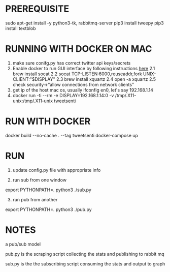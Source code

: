 PREREQUISITE
====================================
sudo apt-get install -y python3-tk, rabbitmq-server
pip3 install tweepy
pip3 install textblob


RUNNING WITH DOCKER ON MAC
====================================
1. make sure conifg.py has correct twitter api keys/secrets
2. Enable docker to run GUI interface by following instructions [here](https://cntnr.io/running-guis-with-docker-on-mac-os-x-a14df6a76efc)
2.1 brew install socat 
2.2 socat TCP-LISTEN:6000,reuseaddr,fork UNIX-CLIENT:\"$DISPLAY\"
2.3 brew install xquartz
2.4 open -a xquartz
2.5 check security->“allow connections from network clients”
3. get ip of the host mac os, usually ifconfig en0, let's say 192.168.1.14
4. docker run -ti --rm -e DISPLAY=192.168.1.14:0 -v /tmp/.X11-unix:/tmp/.X11-unix tweetsenti


RUN WITH DOCKER
====================================
docker build --no-cache . --tag tweetsenti
docker-compose up

RUN
====================================
1. update config.py file with appropriate info

2. run sub from one window

export PYTHONPATH=.
python3 ./sub.py


3. run pub from another

export PYTHONPATH=.
python3 ./pub.py


NOTES
====================================
a pub/sub model

pub.py is the scraping script collecting the stats and publishing to rabbit mq

sub.py is the the subscribing script consuming the stats and output to graph








